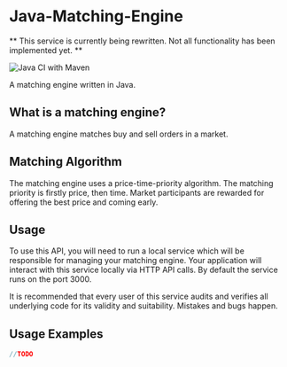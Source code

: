 # Java-Matching-Engine

** This service is currently being rewritten. Not all functionality has been implemented yet. **

![Java CI with Maven](https://github.com/Laffini/Java-Matching-Engine/workflows/Java%20CI%20with%20Maven/badge.svg)

A matching engine written in Java.

## What is a matching engine?
A matching engine matches buy and sell orders in a market.

## Matching Algorithm
The matching engine uses a price-time-priority algorithm. The matching priority is firstly price, then time. Market participants are rewarded for offering the best price and coming early. 

## Usage
To use this API, you will need to run a local service which will be responsible for managing your matching engine. Your application will interact with this service locally via HTTP API calls. By default the service runs on the port 3000.

It is recommended that every user of this service audits and verifies all underlying code for its validity and suitability. Mistakes and bugs happen.

## Usage Examples
```Java
//TODO
``` 
